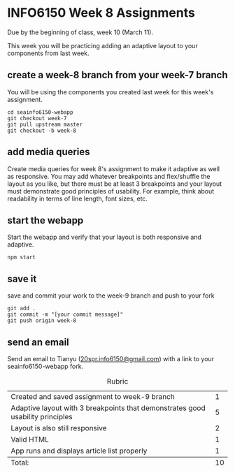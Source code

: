 # INFO6150 Week 8 Assignments

Due by the beginning of class, week 10 (March 11).

This week you will be practicing adding an adaptive layout to your components from last week.

## create a week-8 branch from your week-7 branch
You will be using the components you created last week for this week's assignment.

```
cd seainfo6150-webapp
git checkout week-7
git pull upstream master
git checkout -b week-8
```

## add media queries
Create media queries for week 8's assignment to make it adaptive as well as responsive. You may add whatever breakpoints and flex/shuffle the layout as you like, but there must be at least 3 breakpoints and your layout must demonstrate good principles of usability. For example, think about readability in terms of line length, font sizes, etc. 

## start the webapp

Start the webapp and verify that your layout is both responsive and adaptive.

```
npm start
```

## save it

save and commit your work to the week-9 branch and push to your fork

```
git add .
git commit -m "[your commit message]"
git push origin week-8
```

## send an email 
Send an email to Tianyu (20spr.info6150@gmail.com) with a link to your seainfo6150-webapp fork. 

<table>
  <caption>Rubric</caption>
  <tbody>
    <tr>
      <td>Created and saved assignment to week-9 branch</td>
      <td>1</td>
    </tr>
    <tr>
      <td>Adaptive layout with 3 breakpoints that demonstrates good usability principles</td>
      <td>5</td>
    </tr>
    <tr>
      <td>Layout is also still responsive</td>
      <td>2</td>
    </tr>
    <tr>
      <td>Valid HTML</td>
      <td>1</td>
    </tr>
    <tr>
      <td>App runs and displays article list properly</td>
      <td>1</td>
    </tr>
  </tbody>
  <tfoot>
    <td>Total:</td>
    <td>10</td>
  </tfoot>
</table>


